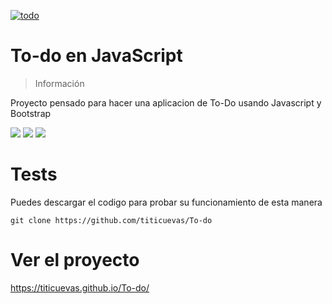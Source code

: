 <a href="https://ibb.co/g4MBryh"><img src="https://i.ibb.co/1zfw0Zj/todo.jpg" alt="todo" border="0" ></a>

# To-do en JavaScript
> Información
 



Proyecto pensado para hacer una aplicacion de To-Do usando Javascript y Bootstrap
<p>
 <img src="https://img.shields.io/badge/JavaScript-F7DF1E?style=for-the-badge&logo=javascript&logoColor=black">
 <img src="https://img.shields.io/badge/HTML5-E34F26?style=for-the-badge&logo=html5&logoColor=white">
 <img src="https://img.shields.io/badge/Bootstrap-563D7C?style=for-the-badge&logo=bootstrap&logoColor=white">
 </p>

# Tests
Puedes descargar el codigo para probar su funcionamiento de esta manera

```shell
git clone https://github.com/titicuevas/To-do
```
# Ver el proyecto

https://titicuevas.github.io/To-do/
